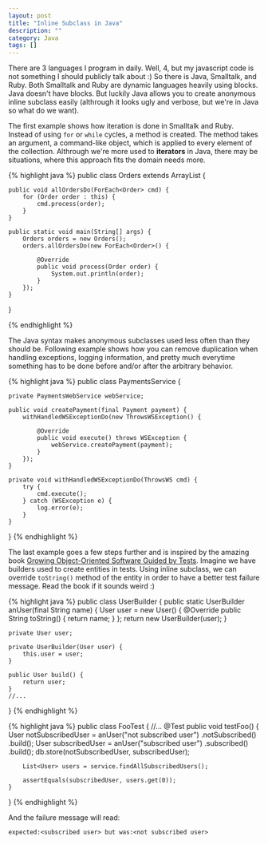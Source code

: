 ```yaml
---
layout: post
title: "Inline Subclass in Java"
description: ""
category: Java
tags: []
---
```


There are 3 languages I program in daily. Well, 4, but my
javascript code is not something I should publicly talk
about :) So there is Java, Smalltalk, and Ruby. Both
Smalltalk and Ruby are dynamic languages heavily using
blocks. Java doesn't have blocks. But luckily Java allows
you to create anonymous inline subclass easily (althrough it
looks ugly and verbose, but we're in Java so what do we
want).

The first example shows how iteration is done in Smalltalk
and Ruby. Instead of using `for` or `while` cycles, a method
is created. The method takes an argument, a command-like
object, which is applied to every element of the collection.
Althrough we're more used to **iterators** in Java, there
may be situations, where this approach fits the domain needs
more.

{% highlight java %}
public class Orders extends ArrayList<Order> {

    public void allOrdersDo(ForEach<Order> cmd) {
        for (Order order : this) {
            cmd.process(order);
        }
    }

    public static void main(String[] args) {
        Orders orders = new Orders();
        orders.allOrdersDo(new ForEach<Order>() {

            @Override
            public void process(Order order) {
                System.out.println(order);
            }
        });
    }
}

{% endhighlight %}

The Java syntax makes anonymous subclasses used less often
than they should be.  Following example shows how you can
remove duplication when handling exceptions, logging
information, and pretty much everytime something has to
be done before and/or after the arbitrary behavior.

{% highlight java %}
public class PaymentsService {

    private PaymentsWebService webService;

    public void createPayment(final Payment payment) {
        withHandledWSExceptionDo(new ThrowsWSException() {

            @Override
            public void execute() throws WSException {
                webService.createPayment(payment);
            }
        });
    }

    private void withHandledWSExceptionDo(ThrowsWS cmd) {
        try {
            cmd.execute();
        } catch (WSException e) {
            log.error(e);
        }
    }
}
{% endhighlight %}

The last example goes a few steps further and is inspired by
the amazing book
[Growing Object-Oriented Software Guided by Tests](http://www.growing-object-oriented-software.com/). 
Imagine we have builders used to create entities in tests.
Using inline subclass, we can override `toString()` method
of the entity in order to have a better test failure
message. Read the book if it sounds weird :)


{% highlight java %}
public class UserBuilder {
    public static UserBuilder anUser(final String name) {
        User user = new User() {
            @Override
            public String toString() {
                return name;
            }
        };
        return new UserBuilder(user);
    }
    
    private User user;

    private UserBuilder(User user) {
        this.user = user;
    }

    public User build() {
        return user;
    }
    //...
}
{% endhighlight %}

{% highlight java %}
public class FooTest {
    //...
    @Test
    public void testFoo() {
        User notSubscribedUser = 
                anUser("not subscribed user")
                    .notSubscribed()
                    .build();
        User subscribedUser = 
                anUser("subscribed user")
                    .subscribed()
                    .build();
        db.store(notSubscribedUser, subscribedUser);

        List<User> users = service.findAllSubscribedUsers();

        assertEquals(subscribedUser, users.get(0));
    }
}
{% endhighlight %}

And the failure message will read:

    expected:<subscribed user> but was:<not subscribed user>


